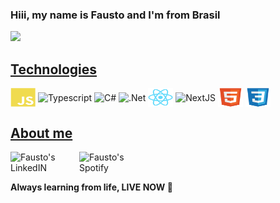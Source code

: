 ### Hiii, my name is Fausto and I'm from Brasil 

<div>
  <a href="https://github.com/fvxstx">
  <img height="150em" src="https://github-readme-stats-git-masterrstaa-rickstaa.vercel.app/api/top-langs/?username=fvxstx&layout=compact&langs_count=7&theme=great-gatsby"/>
</div>

## Technologies 
<div style="display: inline-block">
  <img align="center" alt="Javascript" height="30" width="40" src="https://raw.githubusercontent.com/devicons/devicon/master/icons/javascript/javascript-plain.svg">
  <img align="center" alt="Typescript" height="30" width="40" src="https://cdn.jsdelivr.net/gh/devicons/devicon/icons/typescript/typescript-original.svg" />
  <img align="center" alt="C#" height="30" width="40" src="https://cdn.jsdelivr.net/gh/devicons/devicon/icons/csharp/csharp-original.svg" />
  <img align="center" alt=".Net" height="30" width="40" src="https://cdn.jsdelivr.net/gh/devicons/devicon/icons/dotnetcore/dotnetcore-original.svg" />
  <img align="center" alt="ReactJS" height="30" width="40" src="https://raw.githubusercontent.com/devicons/devicon/master/icons/react/react-original.svg">
  <img align="center" alt="NextJS" height="30" width="40" src="https://cdn.jsdelivr.net/gh/devicons/devicon/icons/nextjs/nextjs-original.svg" />
  <img align="center" alt="HTML" height="30" width="40" src="https://raw.githubusercontent.com/devicons/devicon/master/icons/html5/html5-original.svg">
  <img align="center" alt="CSS" height="30" width="40" src="https://raw.githubusercontent.com/devicons/devicon/master/icons/css3/css3-original.svg">
  
</div>

## About me
<a href="https://www.linkedin.com/in/fvxstx/">
  <img align="left" alt="Fausto's LinkedIN" width="110px" heigth="110px" src="https://img.shields.io/badge/LinkedIn-0077B5?style=for-the-badge&logo=linkedin&logoColor=white" />
</a>
<a href="https://open.spotify.com/user/12165681669?si=-6ubArR7R5OO6bCI4wlXLw">
  <img align="left" alt="Fausto's Spotify" width="100px" heigth="100px" src="https://img.shields.io/badge/Spotify-1ED760?&style=for-the-badge&logo=spotify&logoColor=white" />
</a>

<br />
<br />

**Always learning from life, LIVE NOW :game_die:**
